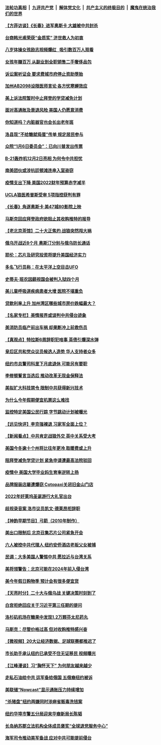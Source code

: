 ####  [法轮功真相](../../../../basic/blob/master/README.md?t=10221331) &nbsp;|&nbsp; [九评共产党](../../../../9ping.md/blob/master/README.md?t=10221331) &nbsp;|&nbsp; [解体党文化](../../../../jtdwh.md/blob/master/README.md?t=10221331)  &nbsp;|&nbsp; [共产主义的终极目的](../../../../gczydzjmd.md/blob/master/README.md?t=10221331) &nbsp;|&nbsp; [魔鬼在统治我们的世界](../../../../mgztzwmdsj.md/blob/master/README.md?t=10221331) 

#### [【方菲访谈】《长春》进军奥斯卡 大雄被中共封杀](../pages/nsc412/n13850488.md?t=10221331) 

#### [台商韩光甫荣获“金质奖” 济世救人为初衷](../pages/nsc412/n13850604.md?t=10221331) 

#### [八岁体操女孩励志视频爆红   吸引数百万人观看](../pages/nsc412/n13850592.md?t=10221331) 

#### [女孩年赚百万 从副业到全职销售二手奢侈品包](../pages/nsc412/n13850593.md?t=10221331) 

#### [诉讼案听证会 要求费城市府停止资助堕胎](../pages/nsc412/n13850579.md?t=10221331) 

#### [加州AB2098设限医师言论 各方忧寒蝉效应](../pages/nsc412/n13850573.md?t=10221331) 

#### [美上诉法院暂时中止拜登的学贷减免计划](../pages/nsc412/n13850539.md?t=10221331) 

#### [面对高通胀及衰退风险 美国人仍愿意消费](../pages/nsc412/n13850486.md?t=10221331) 

#### [你知道吗？内脏器官也会长出老年斑](../pages/nsc412/n13850527.md?t=10221331) 

#### [洛县现“不给糖就捣蛋”传单 规定居民参与](../pages/nsc412/n13850511.md?t=10221331) 

#### [众院“1月6日委员会”：已向川普发出传票](../pages/nsc412/n13850435.md?t=10221331) 

#### [B-21轰炸机12月2日亮相 为何令中共担忧](../pages/nsc412/n13850485.md?t=10221331) 

#### [南美团伙或涉杭廷顿滩连串入室盗窃](../pages/nsc412/n13850506.md?t=10221331) 

#### [疫情支出下降 美国2022财年预算赤字减半](../pages/nsc412/n13850467.md?t=10221331) 

#### [UCLA狼医希普斯受审 5项指控获判有罪](../pages/nsc412/n13850491.md?t=10221331) 

#### [《长春》角逐奥斯卡 美47城80影院上映](../pages/nsc412/n13849846.md?t=10221331) 

#### [马斯克回应拜登政府欲阻止其收购推特的报导](../pages/nsc412/n13850417.md?t=10221331) 

#### [【老北京茶馆】二十大正焦灼 战狼突然闯大祸](../pages/nsc412/n13850311.md?t=10221331) 

#### [俄乌开战近8个月 奥斯汀分别与俄乌防长通话](../pages/nsc412/n13850438.md?t=10221331) 

#### [耶伦：芯片及研究投资将提升美国经济实力](../pages/nsc412/n13850392.md?t=10221331) 

#### [多名飞行员称：在太平洋上空目击UFO](../pages/nsc412/n13850352.md?t=10221331) 

#### [史蒂夫‧班农因藐视国会被判入狱四个月](../pages/nsc412/n13850338.md?t=10221331) 

#### [美儿童呼吸道疾病患者大增 医院不堪重负](../pages/nsc412/n13850283.md?t=10221331) 

#### [贷款利率上升 加州湾区哪些城市房价跌幅最大？](../pages/nsc412/n13849921.md?t=10221331) 

#### [【名家专栏】美情报界或误判中共侵台迹象](../pages/nsc412/n13850216.md?t=10221331) 

#### [美消防员临产前出车祸 却果断冲上前救伤员](../pages/nsc412/n13849980.md?t=10221331) 

#### [【真观点】特拉斯6周辞职犯啥事 英债引爆深水弹](../pages/nsc412/n13850272.md?t=10221331) 

#### [皇后区共和党众议员候选人造势 华人支持者众多](../pages/nsc412/n13849955.md?t=10221331) 

#### [纽约市总警司科里下月底退休 可能另有要职](../pages/nsc412/n13849968.md?t=10221331) 

#### [李修顿誓言当选后 推动改革无现金保释法](../pages/nsc412/n13849926.md?t=10221331) 

#### [美拟扩大科技禁令 限制中共获得新兴技术](../pages/nsc412/n13849913.md?t=10221331) 

#### [为什么今年假期便宜机票这么难找](../pages/nsc412/n13849883.md?t=10221331) 

#### [监控特定美国公民行踪 字节跳动计划被曝光](../pages/nsc412/n13849735.md?t=10221331) 

#### [【远见快评】李克强裸退 习家军全面上位？](../pages/nsc412/n13849744.md?t=10221331) 

#### [【新闻看点】中共肯定战狼外交 英中关系受大考](../pages/nsc412/n13849602.md?t=10221331) 

#### [美国今冬逾十个州将比往年更冷 取暖费或上升](../pages/nsc412/n13849771.md?t=10221331) 

#### [阻拜登减免学贷计划 紧急申请遭最高法院驳回](../pages/nsc412/n13849758.md?t=10221331) 

#### [疫情中 美国大学毕业妈生育率逆转上扬](../pages/nsc412/n13849800.md?t=10221331) 

#### [品牌服装店屡遭爆窃 Cotopaxi关闭旧金山门店](../pages/nsc412/n13849711.md?t=10221331) 

#### [2022年好莱坞圣诞游行大礼官出台](../pages/nsc412/n13849780.md?t=10221331) 

#### [歧视录音案 洛市议员凯文‧德莱昂拒辞职](../pages/nsc412/n13849752.md?t=10221331) 

#### [【神韵早期节目】弓箭（2010年制作）](../pages/nsc412/n13849677.md?t=10221331) 

#### [美出口限制后 北京召集芯片公司紧急开会](../pages/nsc412/n13849697.md?t=10221331) 

#### [六人被控中共代理人 纽约安侨酒店老板父女被捕](../pages/nsc412/n13849729.md?t=10221331) 

#### [民调：大多美国人警惕中共 愿拉近与台湾关系](../pages/nsc412/n13849708.md?t=10221331) 

#### [美将领警告：北京可能在2024年前入侵台湾](../pages/nsc412/n13849667.md?t=10221331) 

#### [美今年假日购物季 预计会有很多便宜货](../pages/nsc412/n13849658.md?t=10221331) 

#### [【天亮时分】二十大与俄乌战 关键决策时刻到了](../pages/nsc412/n13849508.md?t=10221331) 

#### [白宫拒绝回应关于习近平第三任期的提问](../pages/nsc412/n13849649.md?t=10221331) 

#### [洛杉矶机场在糖果中发现1.2万颗芬太尼药丸](../pages/nsc412/n13849608.md?t=10221331) 

#### [马斯克：尽管价格过高 但对收购推特感兴奋](../pages/nsc412/n13849604.md?t=10221331) 

#### [【微视频】20大让经济数据、足球联赛都推迟了](../pages/nsc412/n13849590.md?t=10221331) 

#### [市长助手承认纽约已承受不住无证移民 视频曝光](../pages/nsc412/n13849317.md?t=10221331) 

#### [【江峰漫谈】习“胸怀天下” 为何朋友越来越少](../pages/nsc412/n13849586.md?t=10221331) 

#### [走私石油给中共 运军备给俄国 五俄裔纽约被诉](../pages/nsc412/n13849265.md?t=10221331) 

#### [美联储“Nowcast”显示通胀压力持续增加](../pages/nsc412/n13849445.md?t=10221331) 

#### [“杀猪盘”纽约两嫌同时涉麻省贩毒洗钱案](../pages/nsc412/n13849253.md?t=10221331) 

#### [纽约华埠市警五分局迎来华裔新局长陈韬](../pages/nsc412/n13849242.md?t=10221331) 

#### [长岛纳苏郡立法机构全体成员褒奖“全球退党服务中心”](../pages/nsc412/n13849350.md?t=10221331) 

#### [海军司令推动美军备战 应对中共可能提前侵台](../pages/nsc412/n13849323.md?t=10221331) 

